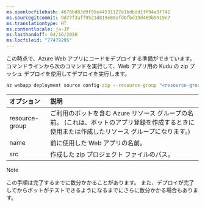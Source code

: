 ```yaml
---
ms.openlocfilehash: 4678bd83d9f95e44531127a1bdbdd1ff94a9f742
ms.sourcegitcommit: 9d77f3aff9521d819e88efd0fbd19d469b9919e7
ms.translationtype: HT
ms.contentlocale: ja-JP
ms.lasthandoff: 04/16/2020
ms.locfileid: "77479295"
---
```

この時点で、Azure Web アプリにコードをデプロイする準備ができています。 コマンドラインから次のコマンドを実行して、Web アプリ用の Kudu の zip プッシュ デプロイを使用してデプロイを実行します。

```cmd
az webapp deployment source config-zip --resource-group "<resource-group-name>" --name "<name-of-web-app>" --src <project-zip-path>
```

| オプション   | 説明 |
|:---------|:------------|
| resource-group | ご利用のボットを含む Azure リソース グループの名前。 (これは、ボットのアプリ登録を作成するときに使用または作成したリソース グループになります。) |
| name | 前に使用した Web アプリの名前。 |
| src  | 作成した zip プロジェクト ファイルのパス。 |

> [!NOTE]
> この手順は完了するまでに数分かかることがあります。
> また、デプロイが完了してからボットがテストできるようになるまでにさらに数分かかる場合もあります。